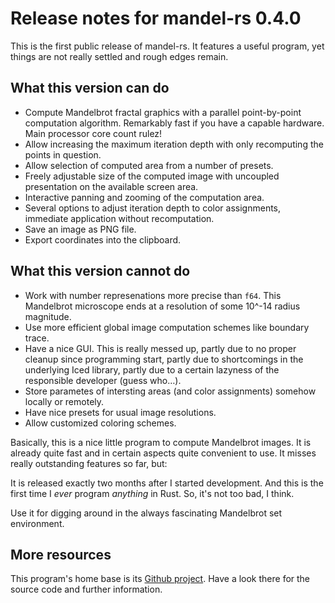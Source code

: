 # Release notes for mandel-rs 0.4.0

This is the first public release of mandel-rs.
It features a useful program, yet things are not really settled and rough edges remain.

## What this version can do

* Compute Mandelbrot fractal graphics with a parallel point-by-point computation algorithm. Remarkably fast if you have a capable hardware. Main processor core count rulez!
* Allow increasing the maximum iteration depth with only recomputing the points in question.
* Allow selection of computed area from a number of presets.
* Freely adjustable size of the computed image with uncoupled presentation on the available screen area.
* Interactive panning and zooming of the computation area.
* Several options to adjust iteration depth to color assignments, immediate application without recomputation.
* Save an image as PNG file.
* Export coordinates into the clipboard.

## What this version cannot do

* Work with number represenations more precise than `f64`. This Mandelbrot microscope ends at a resolution of some 10^-14 radius magnitude.
* Use more efficient global image computation schemes like boundary trace.
* Have a nice GUI. This is really messed up, partly due to no proper cleanup since programming start, partly due to shortcomings in the underlying Iced library, partly due to a certain lazyness of the responsible developer (guess who…).
* Store parametes of intersting areas (and color assignments) somehow locally or remotely.
* Have nice presets for usual image resolutions.
* Allow customized coloring schemes.

Basically, this is a nice little program to compute Mandelbrot images.
It is already quite fast and in certain aspects quite convenient to use.
It misses really outstanding features so far, but:

It is released exactly two months after I started development.
And this is the first time I _ever_ program _anything_ in Rust.
So, it's not too bad, I think.

Use it for digging around in the always fascinating Mandelbrot set environment.

## More resources

This program's home base is its [Github project](https://github.com/dirkhillbrecht/mandel-rs).
Have a look there for the source code and further information.
